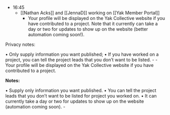 - 16:45
    - [[Nathan Acks]] and [[JennaD]] working on [[Yak Member Portal]]
        - Your profile will be displayed on the Yak Collective website if you have contributed to a project. Note that it currently can take a day or two for updates to show up on the website (better automation coming soon!).

Privacy notes:

• Only supply information you want published;
• If you have worked on a project, you can tell the project leads that you don’t want to be listed.
        - 
        - Your profile will be displayed on the Yak Collective website if you have contributed to a project.

**Notes:**

• Supply only information you want published.
• You can tell the project leads that you don’t want to be listed for project you worked on.
• It can currently take a day or two for updates to show up on the website (automation coming soon).
    - 
